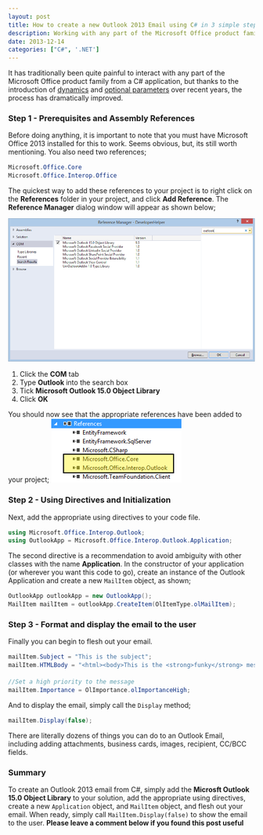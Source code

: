 ```yaml
---
layout: post
title: How to create a new Outlook 2013 Email using C# in 3 simple steps
description: Working with any part of the Microsoft Office product family from a C# application is hard, but thanks to dynamics and optional parameters the process has dramatically simpler.
date: 2013-12-14
categories: ["C#", '.NET']
---
```


It has traditionally been quite painful to interact with any part of the Microsoft Office product family from a C# application, but thanks to the introduction of [dynamics](http://msdn.microsoft.com/en-us/library/dd264736.aspx 'Dynamic Keyword in C#') and [optional parameters](http://msdn.microsoft.com/en-us/library/dd264739.aspx 'Optional Parameters') over recent years, the process has dramatically improved.

### Step 1 - Prerequisites and Assembly References

Before doing anything, it is important to note that you must have Microsoft Office 2013 installed for this to work. Seems obvious, but, its still worth mentioning. You also need two references;

```csharp
Microsoft.Office.Core
Microsoft.Office.Interop.Office
```

The quickest way to add these references to your project is to right click on the **References** folder in your project, and click **Add Reference**. The **Reference Manager** dialog window will appear as shown below;

![Reference Manager](referencemanager1.png)

1.  Click the **COM** tab
2.  Type **Outlook** into the search box
3.  Tick **Microsoft Outlook 15.0 Object Library**
4.  Click **OK**

You should now see that the appropriate references have been added to your project;
![References](references1.png)

### Step 2 - Using Directives and Initialization

Next, add the appropriate using directives to your code file.

```csharp
using Microsoft.Office.Interop.Outlook;
using OutlookApp = Microsoft.Office.Interop.Outlook.Application;
```

The second directive is a recommendation to avoid ambiguity with other classes with the name **Application**. In the constructor of your application (or wherever you want this code to go), create an instance of the Outlook Application and create a new `MailItem` object, as shown;

```csharp
OutlookApp outlookApp = new OutlookApp();
MailItem mailItem = outlookApp.CreateItem(OlItemType.olMailItem);
```

### Step 3 - Format and display the email to the user

Finally you can begin to flesh out your email.

```csharp
mailItem.Subject = "This is the subject";
mailItem.HTMLBody = "<html><body>This is the <strong>funky</strong> message body</body></html>";

//Set a high priority to the message
mailItem.Importance = OlImportance.olImportanceHigh;
```

And to display the email, simply call the `Display` method;

```csharp
mailItem.Display(false);
```

There are literally dozens of things you can do to an Outlook Email, including adding attachments, business cards, images, recipient, CC/BCC fields.

### Summary

To create an Outlook 2013 email from C#, simply add the **Microsft Outlook 15.0 Object Library** to your solution, add the appropriate using directives, create a new `Application` object, and `MailItem` object, and flesh out your email. When ready, simply call `MailItem.Display(false)` to show the email to the user. **Please leave a comment below if you found this post useful**

